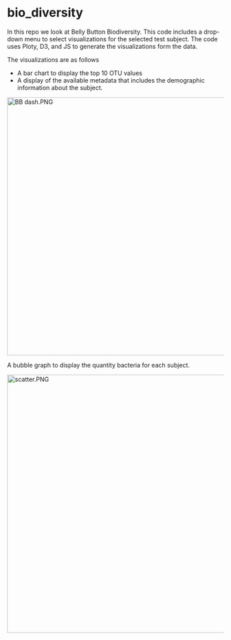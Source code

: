 # bio_diversity

In this repo we look at Belly Button Biodiversity. This code includes a drop-down menu to select visualizations for the selected test subject. 
The code uses Ploty, D3, and JS to generate the visualizations form the data. 

The visualizations are as follows
* A bar chart to display the top 10 OTU values
* A display of the available metadata that includes the demographic information about the subject.

<image src='static\images\BB dash.PNG' alt='BB dash.PNG' style='hight:450px; width: 600px;'/>


A bubble graph to display the quantity bacteria for each subject.

<image src='static\images\scatter.PNG' alt='scatter.PNG' style='hight:450px; width: 600px;'/>

